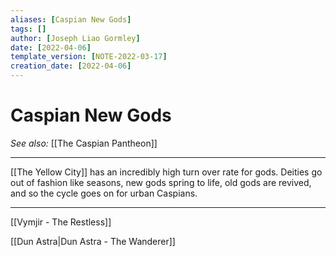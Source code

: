 ```yaml
---
aliases: [Caspian New Gods]
tags: []
author: [Joseph Liao Gormley]
date: [2022-04-06]
template_version: [NOTE-2022-03-17]
creation_date: [2022-04-06]
---
```

# Caspian New Gods
*See also:* [[The Caspian Pantheon]]
___
[[The Yellow City]] has an incredibly high turn over rate for gods. Deities go out of fashion like seasons, new gods spring to life, old gods are revived, and so the cycle goes on for urban Caspians.

___
[[Vymjir - The Restless]]

[[Dun Astra|Dun Astra - The Wanderer]]